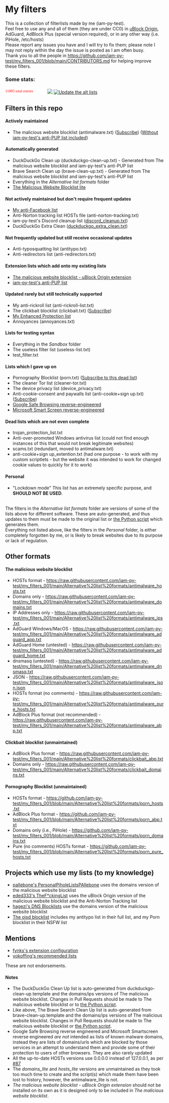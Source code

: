 # My filters
This is a collection of filterlists made by me (iam-py-test).<br>
Feel free to use any and all of them (they are under CC0) in [uBlock Origin](https://github.com/gorhill/uBlock), AdGuard, AdBlock Plus (special version required), or in any other way (i.e. PiHole, /etc/hosts) <br/>
Please report any issues you have and I will try to fix them; please note I may not reply within the day the issue is posted as I am often busy.<br>
Thank you to all the people in https://github.com/iam-py-test/my_filters_001/blob/main/CONTRIBUTORS.md for helping improve these filters.<br>

### Some stats: 
<a href="https://github.com/iam-py-test/my_filters_001/blob/main/stats.md"><img src="https://raw.githubusercontent.com/iam-py-test/my_filters_001/main/totalentries.svg" width='130' height="20"></a>
<img src="https://img.shields.io/github/last-commit/iam-py-test/my_filters_001"> 
[![Update the alt lists](https://github.com/iam-py-test/my_filters_001/actions/workflows/update_filterlists.yml/badge.svg)](https://github.com/iam-py-test/my_filters_001/actions/workflows/update_filterlists.yml)

## Filters in this repo

#### Actively maintained
- The malicious website blocklist (antimalware.txt) ([Subscribe](https://iam-py-test.github.io/add_list.html?id=2)) ([Without iam-py-test's anti-PUP list included](https://raw.githubusercontent.com/iam-py-test/my_filters_001/main/Alternative%20list%20formats/antimalware_nopup.txt))

#### Automatically generated
- DuckDuckGo Clean up (duckduckgo-clean-up.txt) - Generated from The malicious website blocklist and iam-py-test's anti-PUP list
- Brave Search Clean up (brave-clean-up.txt) - Generated from The malicious website blocklist and iam-py-test's anti-PUP list
- Everything in the _Alternative list formats_ folder
- [The Malicious Website Blocklist lite](https://raw.githubusercontent.com/iam-py-test/my_filters_001/main/Alternative%20list%20formats/antimalware_lite.txt)


#### Not actively maintained but don't require frequent updates
- [My anti-Facebook list](https://github.com/iam-py-test/my_filters_001/blob/main/special_lists/antifacebook.txt)
- Anti-Norton tracking list HOSTs file (anti-norton-tracking.txt)
- iam-py-test's Discord cleanup list ([discord_cleanup.txt](https://raw.githubusercontent.com/iam-py-test/my_filters_001/main/discord_cleanup.txt))
- DuckDuckGo Extra Clean ([duckduckgo_extra_clean.txt](https://raw.githubusercontent.com/iam-py-test/my_filters_001/main/duckduckgo_extra_clean.txt))


#### Not frequently updated but still receive occasional updates
- Anti-typosquatting list (antitypo.txt)
- Anti-redirectors list (anti-redirectors.txt)

#### Extension lists which add onto my existing lists
- [The malicious website blocklist - uBlock Origin extension](https://github.com/iam-py-test/my_filters_001/blob/main/special_lists/anti-malware-ubo-extension.txt)
- [iam-py-test's anti-PUP list](https://raw.githubusercontent.com/iam-py-test/my_filters_001/main/antipup.txt)

#### Updated rarely but still technically supported
- My anti-rickroll list (anti-rickroll-list.txt)
- The clickbait blocklist (clickbait.txt) ([Subscribe](https://iam-py-test.github.io/add_list.html?id=4))
- [My Enhanced Protection list](https://github.com/iam-py-test/my_filters_001/blob/main/enhanced_protection.txt)
- Annoyances (annoyances.txt)

#### Lists for testing syntax
- Everything in the _Sandbox_ folder
- The useless filter list (useless-list.txt)
- test_filter.txt

#### Lists which I gave up on
- Pornography Blocklist (porn.txt) ([Subscribe to this dead list](https://iam-py-test.github.io/add_list.html?id=1))
- The cleaner Tor list (cleaner-tor.txt)
- The device privacy list (device_privacy.txt)
- Anti-cookie-consent and paywalls list (anti-cookie+sign up.txt) ([Subscribe](https://iam-py-test.github.io/add_list.html?id=3))
- [Google Safe Browsing reverse-engineered](https://github.com/iam-py-test/my_filters_001/blob/main/special_lists/google-safe-browsing-reverse-engineered.txt)
- [Microsoft Smart Screen reverse-engineered](https://github.com/iam-py-test/my_filters_001/blob/main/special_lists/microsoft-smart-screen-reverse-engineered.txt)


#### Dead lists which are not even complete
- trojan_protection_list.txt
- Anti-over-promoted Windows antivirus list (could not find enough instances of this that would not break legitimate websites)
- scams.txt (redundant, moved to antimalware.txt)
- anti-cookie+sign up_extention.txt (had one purpose - to work with my custom scriptlets - but the website it was intended to work for changed cookie values to quickly for it to work)

#### Personal
- "Lockdown mode"
This list has an extremely specific purpose, and **SHOULD NOT BE USED**.

<br>The filters in the _Alternative list formats_ folder are versions of some of the lists above for different software. These are auto-generated, and thus updates to them must be made to the original list or [the Python script](https://github.com/iam-py-test/my_filters_001/blob/main/scripts/update.py) which generates them.<br>
Everything not listed above, like the filters in the _Personal_ folder, is either completely forgotten by me, or is likely to break websites due to its purpose or lack of regulation. <br>


## Other formats

#### The malicious website blocklist
- HOSTs format - https://raw.githubusercontent.com/iam-py-test/my_filters_001/main/Alternative%20list%20formats/antimalware_hosts.txt
- Domains only - https://raw.githubusercontent.com/iam-py-test/my_filters_001/main/Alternative%20list%20formats/antimalware_domains.txt
- IP Addresses only - https://raw.githubusercontent.com/iam-py-test/my_filters_001/main/Alternative%20list%20formats/antimalware_ips.txt
- AdGuard Windows/MacOS - https://raw.githubusercontent.com/iam-py-test/my_filters_001/main/Alternative%20list%20formats/antimalware_adguard_app.txt
- AdGuard Home (untested) - https://raw.githubusercontent.com/iam-py-test/my_filters_001/main/Alternative%20list%20formats/antimalware_adguard_home.txt
- dnsmasq (untested) - https://raw.githubusercontent.com/iam-py-test/my_filters_001/main/Alternative%20list%20formats/antimalware_dnsmasq.txt
- JSON - https://raw.githubusercontent.com/iam-py-test/my_filters_001/main/Alternative%20list%20formats/antimalware_json.json
- HOSTs format (no comments) - https://raw.githubusercontent.com/iam-py-test/my_filters_001/main/Alternative%20list%20formats/antimalware_pure_hosts.txt
- AdBlock Plus format (not recommended) - https://raw.githubusercontent.com/iam-py-test/my_filters_001/main/Alternative%20list%20formats/antimalware_abp.txt

#### Clickbait blocklist (unmaintained)
- AdBlock Plus format - https://raw.githubusercontent.com/iam-py-test/my_filters_001/main/Alternative%20list%20formats/clickbait_abp.txt
- Domains only - https://raw.githubusercontent.com/iam-py-test/my_filters_001/main/Alternative%20list%20formats/clickbait_domains.txt

#### Pornography Blocklist (unmaintained)
- HOSTs format - https://github.com/iam-py-test/my_filters_001/blob/main/Alternative%20list%20formats/porn_hosts.txt
- AdBlock Plus format - https://github.com/iam-py-test/my_filters_001/blob/main/Alternative%20list%20formats/porn_abp.txt
- Domains only (i.e., PiHole) - https://github.com/iam-py-test/my_filters_001/blob/main/Alternative%20list%20formats/porn_domains.txt
- Pure (no comments) HOSTs format - https://github.com/iam-py-test/my_filters_001/blob/main/Alternative%20list%20formats/porn_pure_hosts.txt

## Projects which use my lists (to my knowledge)
- [pallebone's PersonalPiholeListsPAllebone](https://github.com/pallebone/PersonalPiholeListsPAllebone) uses the domains version of the malicious website blocklist
- [eded333's TheF\*ckingList](https://github.com/eded333/TheFuckingList) uses the uBlock Origin version of the malicious website blocklist and the Anti-Norton Tracking list
- [hagezi's DNS Blocklists](https://github.com/hagezi/dns-blocklists) use the domains version of the malicious website blocklist
- [The oisd blocklist](https://oisd.nl) includes my antitypo list in their full list, and my Porn blocklist in their NSFW list
## Mentions
- [fynks's extension configuration](https://github.com/fynks/configs#extension-configs-)
- [yokoffing's recommended lists](https://github.com/yokoffing/filterlists#security)

These are not endorsements. 

#### Notes
- The DuckDuckGo Clean Up list is auto-generated from duckduckgo-clean-up.template and the domains/ips versions of The malicious website blocklist. Changes in Pull Requests should be made to The malicious website blocklist or to [the Python script](https://github.com/iam-py-test/my_filters_001/blob/main/scripts/update-duckduckgo-clean-up.py). 
- Like above, The Brave Search Clean Up list is auto-generated from brave-clean-up.template and the domains/ips versions of The malicious website blocklist. Changes in Pull Requests should be made to The malicious website blocklist or [the Python script](https://github.com/iam-py-test/my_filters_001/blob/main/scripts/update-brave-clean-up.py).
- Google Safe Browsing reverse engineered and Microsoft Smartscreen reverse engineered _are not_ intended as lists of known malware domains, instead they are lists of domains/urls which are blocked by those services in an attempt to understand them and provide some of their protection to users of other browsers. They are also rarely updated
- All the up-to-date HOSTs versions use 0.0.0.0 instead of 127.0.0.1, as per [#87](https://github.com/iam-py-test/my_filters_001/issues/87)
- The _domains_lite_ and _hosts_lite_ versions are unmaintained as they took too much time to create and the script(s) which made them have been lost to history, however, the antimalware_lite is not.
- _The malicious website blocklist - uBlock Origin extension_ should not be installed on its own as it is designed only to be included in _The malicious website blocklist_.

